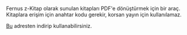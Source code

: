 Fernus z-Kitap olarak sunulan kitapları PDF'e dönüştürmek için bir araç. Kitaplara erişim için anahtar kodu gerekir, korsan yayın için kullanılamaz.

[Bu](https://github.com/usdogu/zkitap2pdf/releases/latest) adresten indirip kullanabilirsiniz.
